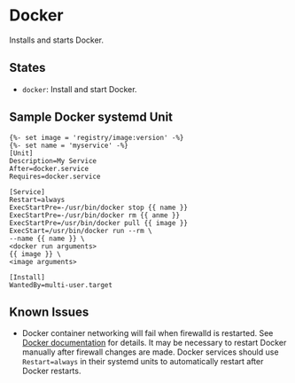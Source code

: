 # Docker

Installs and starts Docker.

## States

- `docker`: Install and start Docker.

## Sample Docker systemd Unit

```
{%- set image = 'registry/image:version' -%}
{%- set name = 'myservice' -%}
[Unit]
Description=My Service
After=docker.service
Requires=docker.service
 
[Service]
Restart=always
ExecStartPre=-/usr/bin/docker stop {{ name }}
ExecStartPre=-/usr/bin/docker rm {{ anme }}
ExecStartPre=/usr/bin/docker pull {{ image }}
ExecStart=/usr/bin/docker run --rm \
--name {{ name }} \
<docker run arguments>
{{ image }} \
<image arguments>
 
[Install]
WantedBy=multi-user.target
```

## Known Issues

- Docker container networking will fail when firewalld is restarted. See [Docker documentation](https://docs.docker.com/v1.6/installation/centos/#firewalld) for details. It may be necessary to restart Docker manually after firewall changes are made. Docker services should use `Restart=always` in their systemd units to automatically restart after Docker restarts.

